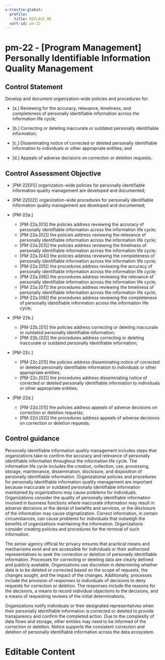 ```yaml
---
x-trestle-global:
  profile:
    title: REPLACE_ME
  sort-id: pm-22
---
```


# pm-22 - \[Program Management\] Personally Identifiable Information Quality Management

## Control Statement

Develop and document organization-wide policies and procedures for:

- \[a.\] Reviewing for the accuracy, relevance, timeliness, and completeness of personally identifiable information across the information life cycle;

- \[b.\] Correcting or deleting inaccurate or outdated personally identifiable information;

- \[c.\] Disseminating notice of corrected or deleted personally identifiable information to individuals or other appropriate entities; and

- \[d.\] Appeals of adverse decisions on correction or deletion requests.

## Control Assessment Objective

- \[PM-22[01]\] organization-wide policies for personally identifiable information quality management are developed and documented;

- \[PM-22[02]\] organization-wide procedures for personally identifiable information quality management are developed and documented;

- \[PM-22a.\]

  - \[PM-22a.[01]\] the policies address reviewing the accuracy of personally identifiable information across the information life cycle;
  - \[PM-22a.[02]\] the policies address reviewing the relevance of personally identifiable information across the information life cycle;
  - \[PM-22a.[03]\] the policies address reviewing the timeliness of personally identifiable information across the information life cycle;
  - \[PM-22a.[04]\] the policies address reviewing the completeness of personally identifiable information across the information life cycle;
  - \[PM-22a.[05]\] the procedures address reviewing the accuracy of personally identifiable information across the information life cycle;
  - \[PM-22a.[06]\] the procedures address reviewing the relevance of personally identifiable information across the information life cycle;
  - \[PM-22a.[07]\] the procedures address reviewing the timeliness of personally identifiable information across the information life cycle;
  - \[PM-22a.[08]\] the procedures address reviewing the completeness of personally identifiable information across the information life cycle;

- \[PM-22b.\]

  - \[PM-22b.[01]\] the policies address correcting or deleting inaccurate or outdated personally identifiable information;
  - \[PM-22b.[02]\] the procedures address correcting or deleting inaccurate or outdated personally identifiable information;

- \[PM-22c.\]

  - \[PM-22c.[01]\] the policies address disseminating notice of corrected or deleted personally identifiable information to individuals or other appropriate entities;
  - \[PM-22c.[02]\] the procedures address disseminating notice of corrected or deleted personally identifiable information to individuals or other appropriate entities;

- \[PM-22d.\]

  - \[PM-22d.[01]\] the policies address appeals of adverse decisions on correction or deletion requests;
  - \[PM-22d.[02]\] the procedures address appeals of adverse decisions on correction or deletion requests.

## Control guidance

Personally identifiable information quality management includes steps that organizations take to confirm the accuracy and relevance of personally identifiable information throughout the information life cycle. The information life cycle includes the creation, collection, use, processing, storage, maintenance, dissemination, disclosure, and disposition of personally identifiable information. Organizational policies and procedures for personally identifiable information quality management are important because inaccurate or outdated personally identifiable information maintained by organizations may cause problems for individuals. Organizations consider the quality of personally identifiable information involved in business functions where inaccurate information may result in adverse decisions or the denial of benefits and services, or the disclosure of the information may cause stigmatization. Correct information, in certain circumstances, can cause problems for individuals that outweigh the benefits of organizations maintaining the information. Organizations consider creating policies and procedures for the removal of such information.

The senior agency official for privacy ensures that practical means and mechanisms exist and are accessible for individuals or their authorized representatives to seek the correction or deletion of personally identifiable information. Processes for correcting or deleting data are clearly defined and publicly available. Organizations use discretion in determining whether data is to be deleted or corrected based on the scope of requests, the changes sought, and the impact of the changes. Additionally, processes include the provision of responses to individuals of decisions to deny requests for correction or deletion. The responses include the reasons for the decisions, a means to record individual objections to the decisions, and a means of requesting reviews of the initial determinations.

Organizations notify individuals or their designated representatives when their personally identifiable information is corrected or deleted to provide transparency and confirm the completed action. Due to the complexity of data flows and storage, other entities may need to be informed of the correction or deletion. Notice supports the consistent correction and deletion of personally identifiable information across the data ecosystem.

# Editable Content

<!-- Make additions and edits below -->
<!-- The above represents the contents of the control as received by the profile, prior to additions. -->
<!-- If the profile makes additions to the control, they will appear below. -->
<!-- The above markdown may not be edited but you may edit the content below, and/or introduce new additions to be made by the profile. -->
<!-- If there is a yaml header at the top, parameter values may be edited. Use --set-parameters to incorporate the changes during assembly. -->
<!-- The content here will then replace what is in the profile for this control, after running profile-assemble. -->
<!-- The current profile has no added parts for this control, but you may add new ones here. -->
<!-- Each addition must have a heading either of the form ## Control my_addition_name -->
<!-- or ## Part a. (where the a. refers to one of the control statement labels.) -->
<!-- "## Control" parts are new parts added after the statement part. -->
<!-- "## Part" parts are new parts added into the top-level statement part with that label. -->
<!-- Subparts may be added with nested hash levels of the form ### My Subpart Name -->
<!-- underneath the parent ## Control or ## Part being added -->
<!-- See https://ibm.github.io/compliance-trestle/tutorials/ssp_profile_catalog_authoring/ssp_profile_catalog_authoring for guidance. -->
